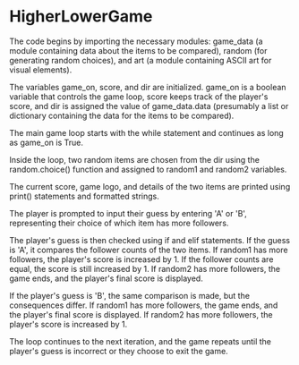# HigherLowerGame

The code begins by importing the necessary modules: game_data (a module containing data about the items to be compared), random (for generating random choices), and art (a module containing ASCII art for visual elements).

The variables game_on, score, and dir are initialized. game_on is a boolean variable that controls the game loop, score keeps track of the player's score, and dir is assigned the value of game_data.data (presumably a list or dictionary containing the data for the items to be compared).

The main game loop starts with the while statement and continues as long as game_on is True.

Inside the loop, two random items are chosen from the dir using the random.choice() function and assigned to random1 and random2 variables.

The current score, game logo, and details of the two items are printed using print() statements and formatted strings.

The player is prompted to input their guess by entering 'A' or 'B', representing their choice of which item has more followers.

The player's guess is then checked using if and elif statements. If the guess is 'A', it compares the follower counts of the two items. If random1 has more followers, the player's score is increased by 1. If the follower counts are equal, the score is still increased by 1. If random2 has more followers, the game ends, and the player's final score is displayed.

If the player's guess is 'B', the same comparison is made, but the consequences differ. If random1 has more followers, the game ends, and the player's final score is displayed. If random2 has more followers, the player's score is increased by 1.

The loop continues to the next iteration, and the game repeats until the player's guess is incorrect or they choose to exit the game.
